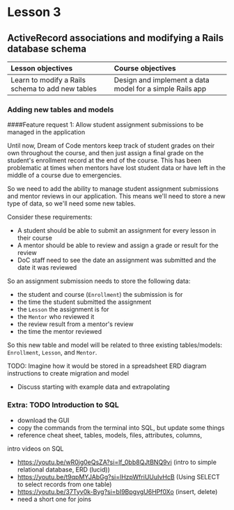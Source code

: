 # Lesson 3
## ActiveRecord associations and modifying a Rails database schema

| Lesson objectives                            | Course objectives                        |
|:---------------------------------------------|:-----------------------------------------|
| Learn to modify a Rails schema to add new tables | Design and implement a data model for a simple Rails app |

### Adding new tables and models
####Feature request 1: Allow student assignment submissions to be managed in the application

Until now, Dream of Code mentors keep track of student grades on their own throughout the course, and then just assign a final grade on the student's enrollment record at the end of the course. This has been problematic at times when mentors have lost student data or have left in the middle of a course due to emergencies.

So we need to add the ability to manage student assignment submissions and mentor reviews in our application. This means we'll need to store a new type of data, so we'll need some new tables.

Consider these requirements:
- A student should be able to submit an assignment for every lesson in their course
- A mentor should be able to review and assign a grade or result for the review
- DoC staff need to see the date an assignment was submitted and the date it was reviewed

So an assignment submission needs to store the following data:
- the student and course (`Enrollment`) the submission is for
- the time the student submitted the assignment
- the `Lesson` the assignment is for
- the `Mentor` who reviewed it
- the review result from a mentor's review
- the time the mentor reviewed

So this new table and model will be related to three existing tables/models: `Enrollment`, `Lesson`, and `Mentor`. 

TODO:
Imagine how it would be stored in a spreadsheet
ERD diagram
instructions to create migration and model
- Discuss starting with example data and extrapolating

### Extra: TODO Introduction to SQL
- download the GUI
- copy the commands from the terminal into SQL, but update some things
- reference cheat sheet, tables, models, files, attributes, columns,

intro videos on SQL
- https://youtu.be/wR0jg0eQsZA?si=lf_0bb8QJtBNQ9vi  (intro to simple relational database, ERD (lucid))
- https://youtu.be/t9qpMYJAbGg?si=lHzpWfriUUuIvHcB (Using SELECT to select records from one table)
- https://youtu.be/37Tyv0k-Byg?si=bI9BpgvgU6HPf0Xo  (insert, delete)
- need a short one for joins